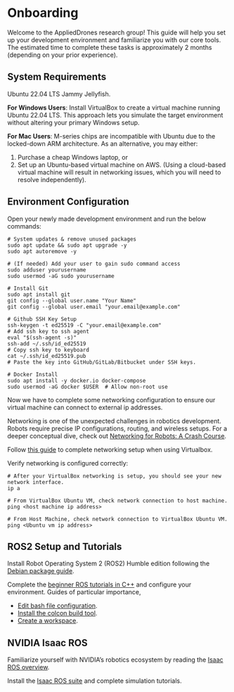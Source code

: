 # Onboarding
Welcome to the AppliedDrones research group! This guide will help you set up your development environment and familiarize you with our core tools. The estimated time to complete these tasks is approximately 2 months (depending on your prior experience).

## System Requirements
Ubuntu 22.04 LTS Jammy Jellyfish.

**For Windows Users**: Install VirtualBox to create a virtual machine running Ubuntu 22.04 LTS. This approach lets you simulate the target environment without altering your primary Windows setup.

**For Mac Users**: M-series chips are incompatible with Ubuntu due to the locked-down ARM architecture. As an alternative, you may either:
1. Purchase a cheap Windows laptop, or
2. Set up an Ubuntu-based virtual machine on AWS. (Using a cloud-based virtual machine will result in networking issues, which you will need to resolve independently).

## Environment Configuration
Open your newly made development environment and run the below commands:
```
# System updates & remove unused packages
sudo apt update && sudo apt upgrade -y
sudo apt autoremove -y

# (If needed) Add your user to gain sudo command access
sudo adduser yourusername
sudo usermod -aG sudo yourusername

# Install Git
sudo apt install git
git config --global user.name "Your Name"
git config --global user.email "your.email@example.com"

# Github SSH Key Setup
ssh-keygen -t ed25519 -C "your.email@example.com"
# Add ssh key to ssh agent
eval "$(ssh-agent -s)"
ssh-add ~/.ssh/id_ed25519
# Copy ssh key to keyboard
cat ~/.ssh/id_ed25519.pub
# Paste the key into GitHub/GitLab/Bitbucket under SSH keys.

# Docker Install
sudo apt install -y docker.io docker-compose
sudo usermod -aG docker $USER  # Allow non-root use
```
Now we have to complete some networking configuration to ensure our virtual machine can connect to external ip addresses.

Networking is one of the unexpected challenges in robotics development. Robots require precise IP configurations, routing, and wireless setups. For a deeper conceptual dive, check out [Networking for Robots: A Crash Course](https://www.robotsforroboticists.com/networking-robots-crash-course/).

Follow [this guide](https://serverfault.com/questions/225155/virtualbox-how-to-set-up-networking-so-both-host-and-guest-can-access-internet) to complete networking setup when using Virtualbox.

Verify networking is configured correctly:
```
# After your VirtualBox networking is setup, you should see your new network interface.
ip a

# From VirtualBox Ubuntu VM, check network connection to host machine.
ping <host machine ip address>

# From Host Machine, check network connection to VirtualBox Ubuntu VM.
ping <Ubuntu vm ip address>
```

## ROS2 Setup and Tutorials
Install Robot Operating System 2 (ROS2) Humble edition following the [Debian package guide](https://docs.ros.org/en/humble/Installation/Ubuntu-Install-Debs.html).

Complete the [beginner ROS tutorials in C++](https://docs.ros.org/en/humble/Tutorials.html) and configure your environment. Guides of particular importance,
- [Edit bash file configuration](https://docs.ros.org/en/humble/Tutorials/Beginner-CLI-Tools/Configuring-ROS2-Environment.html).
- [Install the colcon build tool](https://docs.ros.org/en/humble/Tutorials/Beginner-Client-Libraries/Colcon-Tutorial.html).
- [Create a workspace](https://docs.ros.org/en/humble/Tutorials/Beginner-Client-Libraries/Creating-A-Workspace/Creating-A-Workspace.html).

## NVIDIA Isaac ROS
Familiarize yourself with NVIDIA’s robotics ecosystem by reading the [Isaac ROS overview](https://developer.nvidia.com/isaac/ros).

Install the [Isaac ROS suite](https://nvidia-isaac-ros.github.io/getting_started/) and complete simulation tutorials.
